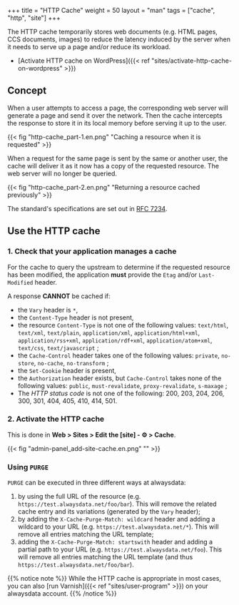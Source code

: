 +++
title = "HTTP Cache"
weight = 50
layout = "man"
tags = ["cache", "http", "site"]
+++

The HTTP cache temporarily stores web documents (e.g. HTML pages, CCS documents, images) to reduce the latency induced by the server when it needs to serve up a page and/or reduce its workload.

- [Activate HTTP cache on WordPress]({{< ref "sites/activate-http-cache-on-wordpress" >}})

## Concept

When a user attempts to access a page, the corresponding web server will generate a page and send it over the network. Then the cache intercepts the response to store it in its local memory before serving it up to the user.

{{< fig "http-cache_part-1.en.png" "Caching a resource when it is requested" >}}

When a request for the same page is sent by the same or another user, the cache will deliver it as it now has a copy of the requested resource. The web server will no longer be queried.

{{< fig "http-cache_part-2.en.png" "Returning a resource cached previously" >}}

The standard's specifications are set out in [RFC 7234](https://tools.ietf.org/html/rfc7234).

## Use the HTTP cache

### 1. Check that your application manages a cache

For the cache to query the upstream to determine if the requested resource has been modified, the application **must** provide the `Etag` and/or `Last-Modified` header.

A response **CANNOT** be cached if:
- the `Vary` header is `*`,
- the `Content-Type` header is not present,
- the resource `Content-Type` is not one of the following values:  `text/html`, `text/xml`, `text/plain`, `application/xml`, `application/html+xml`, `application/rss+xml`, `application/rdf+xml`, `application/atom+xml`, `text/css`, `text/javascript` ;
- the `Cache-Control` header takes one of the following values: `private`, `no-store`, `no-cache`, `no-transform` ;
- the `Set-Cookie` header is present,
- the `Authorization` header exists, but `Cache-Control` takes none of the following values: `public`, `must-revalidate`, `proxy-revalidate`, `s-maxage` ;
- The *HTTP status code* is not one of the following: 200, 203, 204, 206, 300, 301, 404, 405, 410, 414, 501.

### 2. Activate the HTTP cache

This is done in **Web > Sites > Edit the [site] - ⚙️ > Cache**.

{{< fig "admin-panel_add-site-cache.en.png" "" >}}

### Using `PURGE`

`PURGE` can be executed in three different ways at alwaysdata:

1. by using the full URL of the resource (e.g. `https://test.alwaysdata.net/foo/bar`). This will remove the related cache entry and its variations (generated by the `Vary` header);
2. by adding the `X-Cache-Purge-Match: wildcard` header and adding a wildcard to your URL (e.g. `https://test.alwaysdata.net/*`). This will remove all entries matching the URL template;
3. adding the `X-Cache-Purge-Match: startswith` header and adding a partial path to your URL (e.g. `https://test.alwaysdata.net/foo`). This will remove all entries matching the URL template (and thus `https://test.alwaysdata.net/foo/bar`).

{{% notice note %}}
While the HTTP cache is appropriate in most cases, you can also [run Varnish]({{< ref "sites/user-program" >}}) on your alwaysdata account.
{{% /notice %}}
